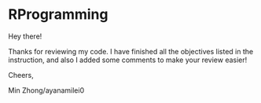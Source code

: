 RProgramming
============
Hey there!

Thanks for reviewing my code. I have finished all the objectives listed in the instruction, and also I added some comments to make your review easier!

Cheers, 

Min Zhong/ayanamilei0
